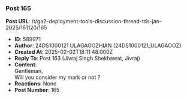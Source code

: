 ### Post 165
**Post URL**: /t/ga2-deployment-tools-discussion-thread-tds-jan-2025/161120/165
- **ID**: 589971
- **Author**: 24DS1000121 ULAGAOOZHIAN (24DS1000121_ULAGAOOZ)
- **Created At**: 2025-02-02T18:11:48.000Z
- **Reply To**: Post 163 (Jivraj Singh Shekhawat, Jivraj)
- **Content**:  
  Gentleman,<br>
Will you consider my mark or not ?
- **Reactions**: None
- **Post Number**: 165

